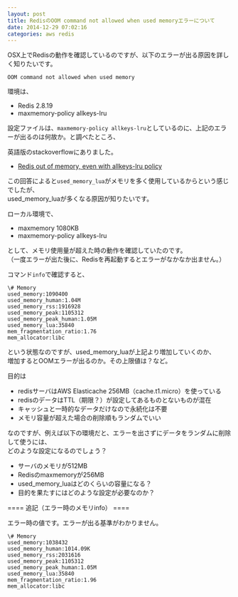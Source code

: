 ```yaml
---
layout: post
title: RedisのOOM command not allowed when used memoryエラーについて
date: 2014-12-29 07:02:16
categories: aws redis
---
```

<p>OSX上でRedisの動作を確認しているのですが、以下のエラーが出る原因を詳しく知りたいです。</p>

<p><code>OOM command not allowed when used memory</code></p>

<p>環境は、</p>

<ul>
<li>Redis 2.8.19</li>
<li>maxmemory-policy allkeys-lru</li>
</ul>

<p>設定ファイルは、<code>maxmemory-policy allkeys-lru</code>としているのに、上記のエラーが出るのは何故か。と調べたところ、</p>

<p>英語版のstackoverflowにありました。</p>

<ul>
<li><a href="https://stackoverflow.com/questions/24990555/redis-out-of-memory-even-with-allkeys-lru-policy">Redis out of memory, even with allkeys-lru policy</a></li>
</ul>

<p>この回答によると<code>used_memory_lua</code>がメモリを多く使用しているからという感じでしたが、<br>
used_memory_luaが多くなる原因が知りたいです。</p>

<p>ローカル環境で、</p>

<ul>
<li>maxmemory 1080KB</li>
<li>maxmemory-policy allkeys-lru</li>
</ul>

<p>として、メモリ使用量が超えた時の動作を確認していたのです。<br>
（一度エラーが出た後に、Redisを再起動するとエラーがなかなか出ません。）</p>

<p>コマンド<code>info</code>で確認すると、</p>

<pre><code>\# Memory
used_memory:1090400
used_memory_human:1.04M
used_memory_rss:1916928
used_memory_peak:1105312
used_memory_peak_human:1.05M
used_memory_lua:35840
mem_fragmentation_ratio:1.76
mem_allocator:libc
</code></pre>

<p>という状態なのですが、used_memory_luaが上記より増加していくのか、<br>
増加するとOOMエラーが出るのか。その上限値は？など。</p>

<p>目的は</p>

<ul>
<li>redisサーバはAWS Elasticache 256MB（cache.t1.micro）を使っている</li>
<li>redisのデータはTTL（期限？）が設定してあるものとないものが混在</li>
<li>キャッシュと一時的なデータだけなので永続化は不要</li>
<li>メモリ容量が超えた場合の削除順もランダムでいい</li>
</ul>

<p>なのですが、例えば以下の環境だと、エラーを出さずにデータをランダムに削除して使うには、<br>
どのような設定になるのでしょう？</p>

<ul>
<li>サーバのメモリが512MB</li>
<li>Redisのmaxmemoryが256MB</li>
<li>used_memory_luaはどのくらいの容量になる？</li>
<li>目的を果たすにはどのような設定が必要なのか？</li>
</ul>

<p>==== 追記（エラー時のメモリinfo） ====</p>

<p>エラー時の値です。エラーが出る基準がわかりません。</p>

<pre><code>\# Memory
used_memory:1038432
used_memory_human:1014.09K
used_memory_rss:2031616
used_memory_peak:1105312
used_memory_peak_human:1.05M
used_memory_lua:35840
mem_fragmentation_ratio:1.96
mem_allocator:libc
</code></pre>
